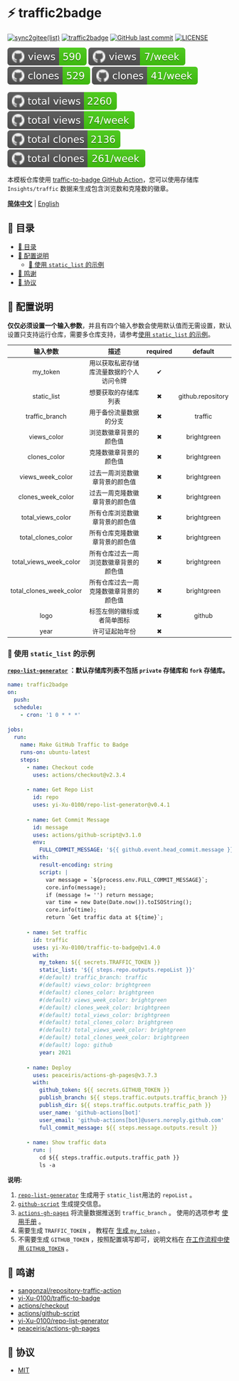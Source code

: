 # ⚡️ traffic2badge

[![sync2gitee(list)](<https://github.com/yi-Xu-0100/hub-mirror/workflows/sync2gitee(list)/badge.svg>)](https://github.com/yi-Xu-0100/hub-mirror)
[![traffic2badge](https://github.com/yi-Xu-0100/traffic2badge/workflows/traffic2badge/badge.svg)](https://github.com/yi-Xu-0100/traffic2badge/actions?query=workflow%3Atraffic2badge)
[![GitHub last commit](https://img.shields.io/github/last-commit/yi-Xu-0100/traffic2badge)](./)
[![LICENSE](https://img.shields.io/github/license/yi-Xu-0100/traffic2badge)](./LICENSE)

[![GitHub views](https://raw.githubusercontent.com/yi-Xu-0100/traffic2badge/traffic/traffic-traffic2badge/views.svg)](https://github.com/yi-Xu-0100/traffic2badge/tree/traffic)
[![GitHub views per week](https://raw.githubusercontent.com/yi-Xu-0100/traffic2badge/traffic/traffic-traffic2badge/views_per_week.svg)](https://github.com/yi-Xu-0100/traffic2badge/tree/traffic)
[![GitHub clones](https://raw.githubusercontent.com/yi-Xu-0100/traffic2badge/traffic/traffic-traffic2badge/clones.svg)](https://github.com/yi-Xu-0100/traffic2badge/tree/traffic)
[![GitHub clones per week](https://raw.githubusercontent.com/yi-Xu-0100/traffic2badge/traffic/traffic-traffic2badge/clones_per_week.svg)](https://github.com/yi-Xu-0100/traffic2badge/tree/traffic)

[![total views](https://raw.githubusercontent.com/yi-Xu-0100/traffic2badge/traffic/total_views.svg)](https://github.com/yi-Xu-0100/traffic2badge/tree/traffic#-total-traffic-data-badge)
[![total views per week](https://raw.githubusercontent.com/yi-Xu-0100/traffic2badge/traffic/total_views_per_week.svg)](https://github.com/yi-Xu-0100/traffic2badge/tree/traffic#-total-traffic-data-badge)
[![total clones](https://raw.githubusercontent.com/yi-Xu-0100/traffic2badge/traffic/total_clones.svg)](https://github.com/yi-Xu-0100/traffic2badge/tree/traffic#-total-traffic-data-badge)
[![total clones per week](https://raw.githubusercontent.com/yi-Xu-0100/traffic2badge/traffic/total_clones_per_week.svg)](https://github.com/yi-Xu-0100/traffic2badge/tree/traffic#-total-traffic-data-badge)

本模板仓库使用 [traffic-to-badge GitHub Action](https://github.com/marketplace/actions/traffic-to-badge)，您可以使用存储库 `Insights/traffic` 数据来生成包含浏览数和克隆数的徽章。

[**简体中文**](./README_CN.md) | [English](./README.md)

## 🎨 目录

- [🎨 目录](#-目录)
- [🚀 配置说明](#-配置说明)
  - [📝 使用 `static_list` 的示例](#-使用-static_list-的示例)
- [🎉 鸣谢](#-鸣谢)
- [📄 协议](#-协议)

## 🚀 配置说明

**仅仅必须设置一个输入参数**，并且有四个输入参数会使用默认值而无需设置，默认设置只支持运行仓库，需要多仓库支持，请参考[使用 `static_list` 的示例](#-使用-static_list-的示例)。

|        输入参数         |                   描述                   | required |      default      |
| :---------------------: | :--------------------------------------: | :------: | :---------------: |
|        my_token         | 用以获取私密存储库流量数据的个人访问令牌 |    ✔     |                   |
|       static_list       |           想要获取的存储库列表           |    ✖     | github.repository |
|     traffic_branch      |          用于备份流量数据的分支          |    ✖     |      traffic      |
|       views_color       |          浏览数徽章背景的颜色值          |    ✖     |    brightgreen    |
|      clones_color       |          克隆数徽章背景的颜色值          |    ✖     |    brightgreen    |
|    views_week_color     |      过去一周浏览数徽章背景的颜色值      |    ✖     |    brightgreen    |
|    clones_week_color    |      过去一周克隆数徽章背景的颜色值      |    ✖     |    brightgreen    |
|    total_views_color    |      所有仓库浏览数徽章背景的颜色值      |    ✖     |    brightgreen    |
|   total_clones_color    |      所有仓库克隆数徽章背景的颜色值      |    ✖     |    brightgreen    |
| total_views_week_color  |  所有仓库过去一周浏览数徽章背景的颜色值  |    ✖     |    brightgreen    |
| total_clones_week_color |  所有仓库过去一周克隆数徽章背景的颜色值  |    ✖     |    brightgreen    |
|          logo           |        标签左侧的徽标或者简单图标        |    ✖     |      github       |
|          year           |              许可证起始年份              |    ✖     |                   |

### 📝 使用 `static_list` 的示例

**[`repo-list-generator`](https://github.com/marketplace/actions/repo-list-generator) ：默认存储库列表不包括 `private` 存储库和 `fork` 存储库。**

```yaml
name: traffic2badge
on:
  push:
  schedule:
    - cron: '1 0 * * *'

jobs:
  run:
    name: Make GitHub Traffic to Badge
    runs-on: ubuntu-latest
    steps:
      - name: Checkout code
        uses: actions/checkout@v2.3.4

      - name: Get Repo List
        id: repo
        uses: yi-Xu-0100/repo-list-generator@v0.4.1

      - name: Get Commit Message
        id: message
        uses: actions/github-script@v3.1.0
        env:
          FULL_COMMIT_MESSAGE: '${{ github.event.head_commit.message }}'
        with:
          result-encoding: string
          script: |
            var message = `${process.env.FULL_COMMIT_MESSAGE}`;
            core.info(message);
            if (message != '') return message;
            var time = new Date(Date.now()).toISOString();
            core.info(time);
            return `Get traffic data at ${time}`;

      - name: Set traffic
        id: traffic
        uses: yi-Xu-0100/traffic-to-badge@v1.4.0
        with:
          my_token: ${{ secrets.TRAFFIC_TOKEN }}
          static_list: '${{ steps.repo.outputs.repoList }}'
          #(default) traffic_branch: traffic
          #(default) views_color: brightgreen
          #(default) clones_color: brightgreen
          #(default) views_week_color: brightgreen
          #(default) clones_week_color: brightgreen
          #(default) total_views_color: brightgreen
          #(default) total_clones_color: brightgreen
          #(default) total_views_week_color: brightgreen
          #(default) total_clones_week_color: brightgreen
          #(default) logo: github
          year: 2021

      - name: Deploy
        uses: peaceiris/actions-gh-pages@v3.7.3
        with:
          github_token: ${{ secrets.GITHUB_TOKEN }}
          publish_branch: ${{ steps.traffic.outputs.traffic_branch }}
          publish_dir: ${{ steps.traffic.outputs.traffic_path }}
          user_name: 'github-actions[bot]'
          user_email: 'github-actions[bot]@users.noreply.github.com'
          full_commit_message: ${{ steps.message.outputs.result }}

      - name: Show traffic data
        run: |
          cd ${{ steps.traffic.outputs.traffic_path }}
          ls -a
```

**说明:**

1. [`repo-list-generator`](https://github.com/marketplace/actions/repo-list-generator) 生成用于 `static_list`用法的 `repoList` 。
2. [`github-script`](https://github.com/marketplace/actions/github-script) 生成提交信息。
3. [`actions-gh-pages`](https://github.com/marketplace/actions/github-pages-action) 将流量数据推送到 `traffic_branch` 。 使用的选项参考 [使用手册](https://github.com/marketplace/actions/github-pages-action#table-of-contents) 。
4. 需要生成 `TRAFFIC_TOKEN` ， 教程在 [生成 `my_token`](https://github.com/yi-Xu-0100/traffic-to-badge/blob/main/README_CN.md#-生成-my_token) 。
5. 不需要生成 `GITHUB_TOKEN` ，按照配置填写即可，说明文档在 [在工作流程中使用 `GITHUB_TOKEN`](https://docs.github.com/cn/free-pro-team@latest/actions/reference/authentication-in-a-workflow#在工作流程中使用-github_token) 。

## 🎉 鸣谢

- [sangonzal/repository-traffic-action](https://github.com/sangonzal/repository-traffic-action)
- [yi-Xu-0100/traffic-to-badge](https://github.com/yi-Xu-0100/traffic-to-badge)
- [actions/checkout](https://github.com/actions/checkout)
- [actions/github-script](https://github.com/actions/github-script)
- [yi-Xu-0100/repo-list-generator](https://github.com/yi-Xu-0100/repo-list-generator)
- [peaceiris/actions-gh-pages](https://github.com/peaceiris/actions-gh-pages)

## 📄 协议

- [MIT](./LICENSE)
